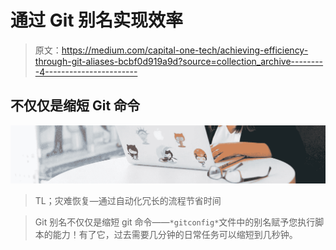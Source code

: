 # 通过 Git 别名实现效率

> 原文：<https://medium.com/capital-one-tech/achieving-efficiency-through-git-aliases-bcbf0d919a9d?source=collection_archive---------4----------------------->

## 不仅仅是缩短 Git 命令

![](img/2f95e6c692685a03846bb8ad5a88e76c.png)

> TL；灾难恢复—通过自动化冗长的流程节省时间

> Git 别名不仅仅是缩短 git 命令——`*gitconfig*`文件中的别名赋予您执行脚本的能力！有了它，过去需要几分钟的日常任务可以缩短到几秒钟。